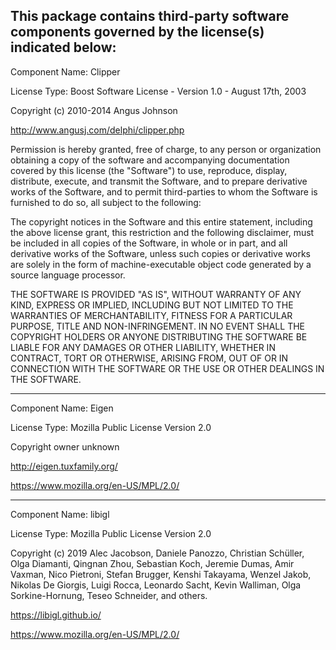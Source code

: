 This package contains third-party software components governed by the license(s) indicated below:
---------
Component Name: Clipper

License Type: Boost Software License - Version 1.0 - August 17th, 2003

Copyright (c) 2010-2014 Angus Johnson

http://www.angusj.com/delphi/clipper.php

Permission is hereby granted, free of charge, to any person or organization
obtaining a copy of the software and accompanying documentation covered by
this license (the "Software") to use, reproduce, display, distribute,
execute, and transmit the Software, and to prepare derivative works of the
Software, and to permit third-parties to whom the Software is furnished to
do so, all subject to the following:

The copyright notices in the Software and this entire statement, including
the above license grant, this restriction and the following disclaimer,
must be included in all copies of the Software, in whole or in part, and
all derivative works of the Software, unless such copies or derivative
works are solely in the form of machine-executable object code generated by
a source language processor.

THE SOFTWARE IS PROVIDED "AS IS", WITHOUT WARRANTY OF ANY KIND, EXPRESS OR
IMPLIED, INCLUDING BUT NOT LIMITED TO THE WARRANTIES OF MERCHANTABILITY,
FITNESS FOR A PARTICULAR PURPOSE, TITLE AND NON-INFRINGEMENT. IN NO EVENT
SHALL THE COPYRIGHT HOLDERS OR ANYONE DISTRIBUTING THE SOFTWARE BE LIABLE
FOR ANY DAMAGES OR OTHER LIABILITY, WHETHER IN CONTRACT, TORT OR OTHERWISE,
ARISING FROM, OUT OF OR IN CONNECTION WITH THE SOFTWARE OR THE USE OR OTHER
DEALINGS IN THE SOFTWARE.

---------
Component Name: Eigen

License Type: Mozilla Public License Version 2.0

Copyright owner unknown

http://eigen.tuxfamily.org/

https://www.mozilla.org/en-US/MPL/2.0/

---------
Component Name: libigl

License Type: Mozilla Public License Version 2.0

Copyright (c) 2019 Alec Jacobson, Daniele Panozzo, Christian Schüller, Olga Diamanti, Qingnan Zhou, Sebastian Koch, Jeremie Dumas, Amir Vaxman, Nico Pietroni, Stefan Brugger, Kenshi Takayama, Wenzel Jakob, Nikolas De Giorgis, Luigi Rocca, Leonardo Sacht, Kevin Walliman, Olga Sorkine-Hornung, Teseo Schneider, and others.

https://libigl.github.io/

https://www.mozilla.org/en-US/MPL/2.0/
